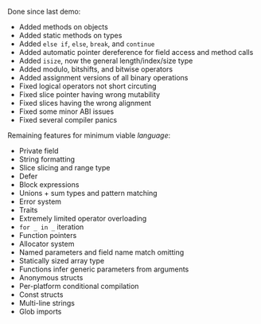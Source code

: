 Done since last demo:
 - Added methods on objects
 - Added static methods on types
 - Added `else if`, `else`, `break`, and `continue`
 - Added automatic pointer dereference for field access and method calls
 - Added `isize`, now the general length/index/size type
 - Added modulo, bitshifts, and bitwise operators
 - Added assignment versions of all binary operations
 - Fixed logical operators not short circuting
 - Fixed slice pointer having wrong mutability
 - Fixed slices having the wrong alignment
 - Fixed some minor ABI issues
 - Fixed several compiler panics

 Remaining features for minimum viable *language*:
  - Private field
  - String formatting
  - Slice slicing and range type
  - Defer
  - Block expressions
  - Unions + sum types and pattern matching
  - Error system
  - Traits
  - Extremely limited operator overloading
  - `for _ in _` iteration
  - Function pointers
  - Allocator system
  - Named parameters and field name match omitting
  - Statically sized array type
  - Functions infer generic parameters from arguments
  - Anonymous structs
  - Per-platform conditional compilation
  - Const structs
  - Multi-line strings
  - Glob imports

